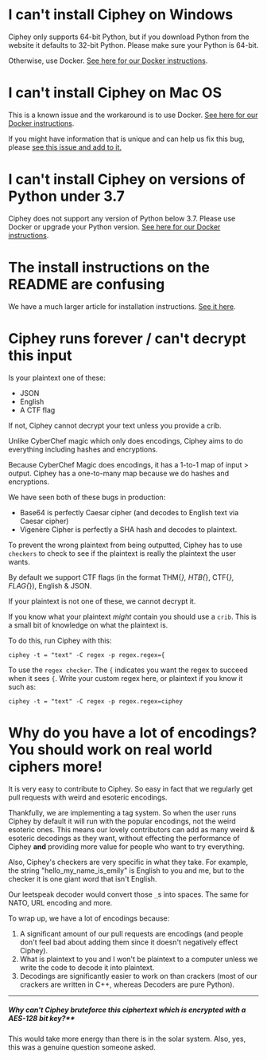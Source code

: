 # I can't install Ciphey on Windows

Ciphey only supports 64-bit Python, but if you download Python from the website it defaults to 32-bit Python. Please make sure your Python is 64-bit.

Otherwise, use Docker.
[See here for our Docker instructions](https://github.com/Ciphey/Ciphey/wiki/Installation).

# I can't install Ciphey on Mac OS
This is a known issue and the workaround is to use Docker.
[See here for our Docker instructions](https://github.com/Ciphey/Ciphey/wiki/Installation).

If you might have information that is unique and can help us fix this bug, please [see this issue and add to it.](https://github.com/Ciphey/Ciphey/issues/362)

# I can't install Ciphey on versions of Python under 3.7
Ciphey does not support any version of Python below 3.7. Please use Docker or upgrade your Python version.
[See here for our Docker instructions](https://github.com/Ciphey/Ciphey/wiki/Installation).

# The install instructions on the README are confusing
We have a much larger article for installation instructions.
[See it here](https://github.com/Ciphey/Ciphey/wiki/Installation).

# Ciphey runs forever / can't decrypt this input

Is your plaintext one of these:
* JSON
* English
* A CTF flag

If not, Ciphey cannot decrypt your text unless you provide a crib.

Unlike CyberChef magic which only does encodings, Ciphey aims to do everything including hashes and encryptions.

Because CyberChef Magic does encodings, it has a 1-to-1 map of input > output. Ciphey has a one-to-many map because we do hashes and encryptions.

We have seen both of these bugs in production:
* Base64 is perfectly Caesar cipher (and decodes to English text via Caesar cipher)
* Vigenère Cipher is perfectly a SHA hash and decodes to plaintext.

To prevent the wrong plaintext from being outputted, Ciphey has to use `checkers` to check to see if the plaintext is really the plaintext the user wants.

By default we support CTF flags (in the format THM{*}, HTB{*}, CTF{*}, FLAG{*}), English & JSON. 

If your plaintext is not one of these, we cannot decrypt it.

If you know what your plaintext _might_ contain you should use a `crib`. This is a small bit of knowledge on what the plaintext is.

To do this, run Ciphey with this:

```console
ciphey -t = "text" -C regex -p regex.regex={
```

To use the `regex checker`. The `{` indicates you want the regex to succeed when it sees `{`. Write your custom regex here, or plaintext if you know it such as:

```console
ciphey -t = "text" -C regex -p regex.regex=ciphey
```

# Why do you have a lot of encodings? You should work on real world ciphers more!
It is very easy to contribute to Ciphey. So easy in fact that we regularly get pull requests with weird and esoteric encodings.

Thankfully, we are implementing a tag system. So when the user runs Ciphey by default it will run with the popular encodings, not the weird esoteric ones. This means our lovely contributors can add as many weird & esoteric decodings as they want, without effecting the performance of Ciphey **and** providing more value for people who want to try everything.

Also, Ciphey's checkers are very specific in what they take. For example, the string "hello_my_name_is_emily" is English to you and me, but to the checker it is one giant word that isn't English.

Our leetspeak decoder would convert those `_`s into spaces. The same for NATO, URL encoding and more. 

To wrap up, we have a lot of encodings because:
1. A significant amount of our pull requests are encodings (and people don't feel bad about adding them since it doesn't negatively effect Ciphey).
2. What is plaintext to you and I won't be plaintext to a computer unless we write the code to decode it into plaintext.
3. Decodings are significantly easier to work on than crackers (most of our crackers are written in C++, whereas Decoders are pure Python).


-----
##### Why can't Ciphey bruteforce this ciphertext which is encrypted with a AES-128 bit key?**
This would take more energy than there is in the solar system.
Also, yes, this was a genuine question someone asked.



